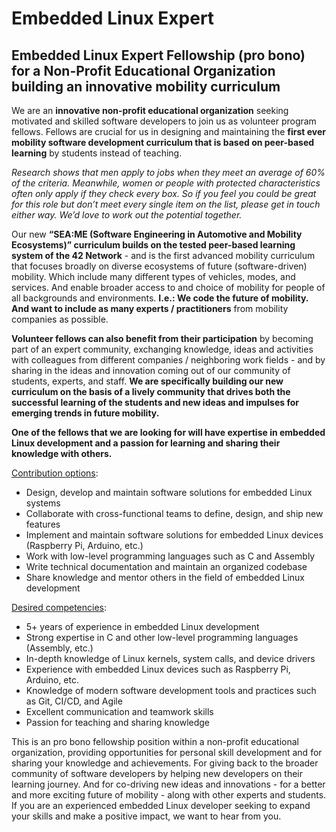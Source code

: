 # Embedded Linux Expert


## Embedded Linux Expert Fellowship (pro bono) for a Non-Profit Educational Organization building an innovative mobility curriculum

We are an **innovative non-profit educational organization** seeking motivated and skilled software developers to join us as volunteer program fellows. Fellows are crucial for us in designing and maintaining the **first ever mobility software development curriculum that is based on peer-based learning** by students instead of teaching. 

*Research shows that men apply to jobs when they meet an average of 60% of the criteria. Meanwhile, women or people with protected characteristics often only apply if they check every box. So if you feel you could be great for this role but don’t meet every single item on the list, please get in touch either way. We’d love to work out the potential together.*

Our new **“SEA:ME (Software Engineering in Automotive and Mobility Ecosystems)” curriculum builds on the tested peer-based learning system of the 42 Network** - and is the first advanced mobility curriculum that focuses broadly on diverse ecosystems of future (software-driven) mobility. Which include many different types of vehicles, modes, and services. And enable broader access to and choice of mobility for people of all backgrounds and environments. **I.e.: We code the future of mobility. And want to include as many experts / practitioners** from mobility companies as possible. 

**Volunteer fellows can also benefit from their participation** by becoming part of an expert community, exchanging knowledge, ideas and activities with colleagues from different companies / neighboring work fields - and by sharing in the ideas and innovation coming out of our community of students, experts, and staff. **We are specifically building our new curriculum on the basis of a lively community that drives both the successful learning of the students and new ideas and impulses for emerging trends in future mobility.**

**One of the fellows that we are looking for will have expertise in embedded Linux development and a passion for learning and sharing their knowledge with others.**

<span style="text-decoration:underline;">Contribution options</span>:



* Design, develop and maintain software solutions for embedded Linux systems
* Collaborate with cross-functional teams to define, design, and ship new features
* Implement and maintain software solutions for embedded Linux devices (Raspberry Pi, Arduino, etc.)
* Work with low-level programming languages such as C and Assembly
* Write technical documentation and maintain an organized codebase
* Share knowledge and mentor others in the field of embedded Linux development

<span style="text-decoration:underline;">Desired competencies</span>:



* 5+ years of experience in embedded Linux development
* Strong expertise in C and other low-level programming languages (Assembly, etc.)
* In-depth knowledge of Linux kernels, system calls, and device drivers
* Experience with embedded Linux devices such as Raspberry Pi, Arduino, etc.
* Knowledge of modern software development tools and practices such as Git, CI/CD, and Agile
* Excellent communication and teamwork skills
* Passion for teaching and sharing knowledge

This is an pro bono fellowship position within a non-profit educational organization, providing opportunities for personal skill development and for sharing your knowledge and achievements. For giving back to the broader community of software developers by helping new developers on their learning journey. And for co-driving new ideas and innovations - for a better and more exciting future of mobility - along with other experts and students. If you are an experienced embedded Linux developer seeking to expand your skills and make a positive impact, we want to hear from you.
